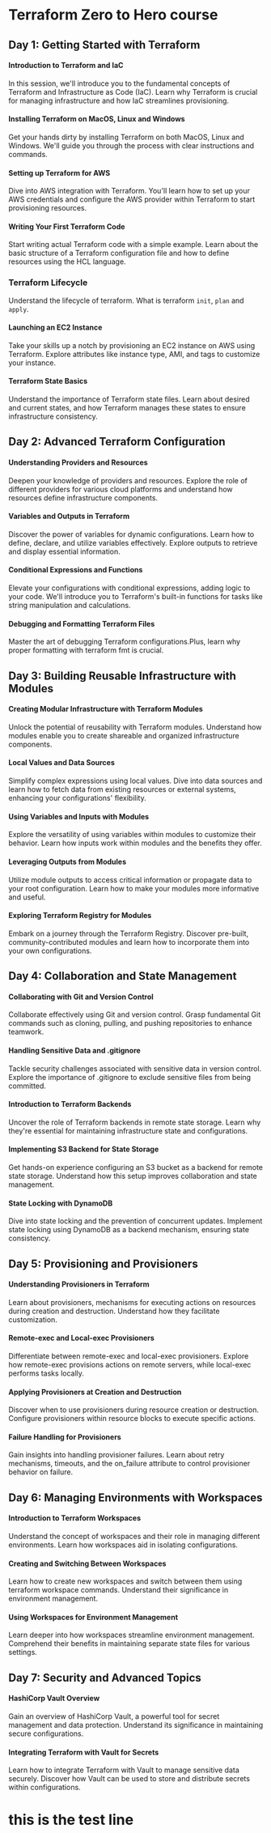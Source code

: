 # Terraform Zero to Hero course

## Day 1: Getting Started with Terraform

#### Introduction to Terraform and IaC

In this session, we'll introduce you to the fundamental concepts of Terraform and Infrastructure as Code (IaC). Learn why Terraform is crucial for managing infrastructure and how IaC streamlines provisioning.

#### Installing Terraform on MacOS, Linux and Windows

Get your hands dirty by installing Terraform on both MacOS, Linux and Windows. We'll guide you through the process with clear instructions and commands.

#### Setting up Terraform for AWS

Dive into AWS integration with Terraform. You'll learn how to set up your AWS credentials and configure the AWS provider within Terraform to start provisioning resources.

#### Writing Your First Terraform Code

Start writing actual Terraform code with a simple example. Learn about the basic structure of a Terraform configuration file and how to define resources using the HCL language.

### Terraform Lifecycle

Understand the lifecycle of terraform. What is terraform `init`, `plan` and `apply`.

#### Launching an EC2 Instance

Take your skills up a notch by provisioning an EC2 instance on AWS using Terraform. Explore attributes like instance type, AMI, and tags to customize your instance.

#### Terraform State Basics

Understand the importance of Terraform state files. Learn about desired and current states, and how Terraform manages these states to ensure infrastructure consistency.

## Day 2: Advanced Terraform Configuration

#### Understanding Providers and Resources

Deepen your knowledge of providers and resources. Explore the role of different providers for various cloud platforms and understand how resources define infrastructure components.

#### Variables and Outputs in Terraform

Discover the power of variables for dynamic configurations. Learn how to define, declare, and utilize variables effectively. Explore outputs to retrieve and display essential information.

#### Conditional Expressions and Functions

Elevate your configurations with conditional expressions, adding logic to your code. We'll introduce you to Terraform's built-in functions for tasks like string manipulation and calculations.

#### Debugging and Formatting Terraform Files

Master the art of debugging Terraform configurations.Plus, learn why proper formatting with terraform fmt is crucial.

## Day 3: Building Reusable Infrastructure with Modules

#### Creating Modular Infrastructure with Terraform Modules

Unlock the potential of reusability with Terraform modules. Understand how modules enable you to create shareable and organized infrastructure components.

#### Local Values and Data Sources

Simplify complex expressions using local values. Dive into data sources and learn how to fetch data from existing resources or external systems, enhancing your configurations' flexibility.

#### Using Variables and Inputs with Modules

Explore the versatility of using variables within modules to customize their behavior. Learn how inputs work within modules and the benefits they offer.

#### Leveraging Outputs from Modules

Utilize module outputs to access critical information or propagate data to your root configuration. Learn how to make your modules more informative and useful.

#### Exploring Terraform Registry for Modules

Embark on a journey through the Terraform Registry. Discover pre-built, community-contributed modules and learn how to incorporate them into your own configurations.

## Day 4: Collaboration and State Management

#### Collaborating with Git and Version Control

Collaborate effectively using Git and version control. Grasp fundamental Git commands such as cloning, pulling, and pushing repositories to enhance teamwork.

#### Handling Sensitive Data and .gitignore

Tackle security challenges associated with sensitive data in version control. Explore the importance of .gitignore to exclude sensitive files from being committed.

#### Introduction to Terraform Backends

Uncover the role of Terraform backends in remote state storage. Learn why they're essential for maintaining infrastructure state and configurations.

#### Implementing S3 Backend for State Storage

Get hands-on experience configuring an S3 bucket as a backend for remote state storage. Understand how this setup improves collaboration and state management.

#### State Locking with DynamoDB

Dive into state locking and the prevention of concurrent updates. Implement state locking using DynamoDB as a backend mechanism, ensuring state consistency.

## Day 5: Provisioning and Provisioners

#### Understanding Provisioners in Terraform

Learn about provisioners, mechanisms for executing actions on resources during creation and destruction. Understand how they facilitate customization.

#### Remote-exec and Local-exec Provisioners

Differentiate between remote-exec and local-exec provisioners. Explore how remote-exec provisions actions on remote servers, while local-exec performs tasks locally.

#### Applying Provisioners at Creation and Destruction 

Discover when to use provisioners during resource creation or destruction. Configure provisioners within resource blocks to execute specific actions.

#### Failure Handling for Provisioners

Gain insights into handling provisioner failures. Learn about retry mechanisms, timeouts, and the on_failure attribute to control provisioner behavior on failure.

## Day 6: Managing Environments with Workspaces

#### Introduction to Terraform Workspaces

Understand the concept of workspaces and their role in managing different environments. Learn how workspaces aid in isolating configurations.

#### Creating and Switching Between Workspaces

Learn how to create new workspaces and switch between them using terraform workspace commands. Understand their significance in environment management.

#### Using Workspaces for Environment Management

Learn deeper into how workspaces streamline environment management. Comprehend their benefits in maintaining separate state files for various settings.

## Day 7: Security and Advanced Topics

#### HashiCorp Vault Overview

Gain an overview of HashiCorp Vault, a powerful tool for secret management and data protection. Understand its significance in maintaining secure configurations.

#### Integrating Terraform with Vault for Secrets

Learn how to integrate Terraform with Vault to manage sensitive data securely. Discover how Vault can be used to store and distribute secrets within configurations.

# this is the test line